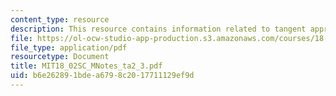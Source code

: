 ```yaml
---
content_type: resource
description: This resource contains information related to tangent approximation.
file: https://ol-ocw-studio-app-production.s3.amazonaws.com/courses/18-02sc-multivariable-calculus-fall-2010/b6e262891bdea6798c2017711129ef9d_MIT18_02SC_MNotes_ta2_3.pdf
file_type: application/pdf
resourcetype: Document
title: MIT18_02SC_MNotes_ta2_3.pdf
uid: b6e26289-1bde-a679-8c20-17711129ef9d
---
```

